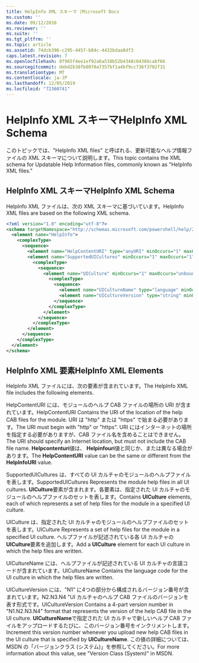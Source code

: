 ```yaml
---
title: HelpInfo XML スキーマ |Microsoft Docs
ms.custom: ''
ms.date: 09/12/2016
ms.reviewer: ''
ms.suite: ''
ms.tgt_pltfrm: ''
ms.topic: article
ms.assetid: 74dcb396-c295-4457-b84c-4432bdaa8df3
caps.latest.revision: 7
ms.openlocfilehash: 0f965f4ee1ef92a6a538b52b4348c04366cabf66
ms.sourcegitcommit: debd2b38fb8070a7357bf1a4bf9cc736f3702f31
ms.translationtype: MT
ms.contentlocale: ja-JP
ms.lasthandoff: 12/05/2019
ms.locfileid: "72360741"
---
```

# <a name="helpinfo-xml-schema"></a><span data-ttu-id="b802b-102">HelpInfo XML スキーマ</span><span class="sxs-lookup"><span data-stu-id="b802b-102">HelpInfo XML Schema</span></span>

<span data-ttu-id="b802b-103">このトピックでは、"HelpInfo XML files" と呼ばれる、更新可能なヘルプ情報ファイルの XML スキーマについて説明します。</span><span class="sxs-lookup"><span data-stu-id="b802b-103">This topic contains the XML schema for Updatable Help Information files, commonly known as "HelpInfo XML files."</span></span>

## <a name="helpinfo-xml-schema"></a><span data-ttu-id="b802b-104">HelpInfo XML スキーマ</span><span class="sxs-lookup"><span data-stu-id="b802b-104">HelpInfo XML Schema</span></span>

<span data-ttu-id="b802b-105">HelpInfo XML ファイルは、次の XML スキーマに基づいています。</span><span class="sxs-lookup"><span data-stu-id="b802b-105">HelpInfo XML files are based on the following XML schema.</span></span>

```xml
<?xml version="1.0" encoding="utf-8"?>
<schema targetNamespace="http://schemas.microsoft.com/powershell/help/2010/05" xmlns="http://www.w3.org/2001/XMLSchema">
  <element name="HelpInfo">
    <complexType>
      <sequence>
        <element name="HelpContentURI" type="anyURI" minOccurs="1" maxOccurs="1" />
        <element name="SupportedUICultures" minOccurs="1" maxOccurs="1">
          <complexType>
            <sequence>
              <element name="UICulture" minOccurs="1" maxOccurs="unbounded">
                <complexType>
                  <sequence>
                    <element name="UICultureName" type="language" minOccurs="1" maxOccurs="1" />
                    <element name="UICultureVersion" type="string" minOccurs="1" maxOccurs="1" />
                  </sequence>
                </complexType>
              </element>
            </sequence>
          </complexType>
        </element>
      </sequence>
    </complexType>
  </element>
</schema>
```

## <a name="helpinfo-xml-elements"></a><span data-ttu-id="b802b-106">HelpInfo XML 要素</span><span class="sxs-lookup"><span data-stu-id="b802b-106">HelpInfo XML Elements</span></span>

<span data-ttu-id="b802b-107">HelpInfo XML ファイルには、次の要素が含まれています。</span><span class="sxs-lookup"><span data-stu-id="b802b-107">The HelpInfo XML file includes the following elements.</span></span>

<span data-ttu-id="b802b-108">HelpContentURI には、モジュールのヘルプ CAB ファイルの場所の URI が含まれています。</span><span class="sxs-lookup"><span data-stu-id="b802b-108">HelpContentURI Contains the URI of the location of the help CAB files for the module.</span></span> <span data-ttu-id="b802b-109">URI は "http" または "https" で始まる必要があります。</span><span class="sxs-lookup"><span data-stu-id="b802b-109">The URI must begin with "http" or "https".</span></span> <span data-ttu-id="b802b-110">URI にはインターネットの場所を指定する必要がありますが、CAB ファイル名を含めることはできません。</span><span class="sxs-lookup"><span data-stu-id="b802b-110">The URI should specify an Internet location, but must not include the CAB file name.</span></span> <span data-ttu-id="b802b-111">**Helpcontenturi**値は、 **Helpinfouri**値と同じか、または異なる場合があります。</span><span class="sxs-lookup"><span data-stu-id="b802b-111">The **HelpContentURI** value can be the  same or different from the **HelpInfoURI** value.</span></span>

<span data-ttu-id="b802b-112">SupportedUICultures は、すべての UI カルチャのモジュールのヘルプファイルを表します。</span><span class="sxs-lookup"><span data-stu-id="b802b-112">SupportedUICultures Represents the module help files in all UI cultures.</span></span> <span data-ttu-id="b802b-113">**UICulture**要素が含まれます。各要素は、指定された UI カルチャのモジュールのヘルプファイルのセットを表します。</span><span class="sxs-lookup"><span data-stu-id="b802b-113">Contains **UICulture** elements, each of which represents a set of help files for the module in a specified UI culture.</span></span>

<span data-ttu-id="b802b-114">UICulture は、指定された UI カルチャのモジュールのヘルプファイルのセットを表します。</span><span class="sxs-lookup"><span data-stu-id="b802b-114">UICulture Represents a set of help files for the module in a specified UI culture.</span></span> <span data-ttu-id="b802b-115">ヘルプファイルが記述されている各 UI カルチャの**UICulture**要素を追加します。</span><span class="sxs-lookup"><span data-stu-id="b802b-115">Add a **UICulture** element for each UI culture in which the help files are written.</span></span>

<span data-ttu-id="b802b-116">UICultureName には、ヘルプファイルが記述されている UI カルチャの言語コードが含まれています。</span><span class="sxs-lookup"><span data-stu-id="b802b-116">UICultureName Contains the language code for the UI culture in which the help files are written.</span></span>

<span data-ttu-id="b802b-117">UICultureVersion には、"N1" に4つの部分から構成されるバージョン番号が含まれています。N2.N3.N4 "UI カルチャのヘルプ CAB ファイルのバージョンを表す形式です。</span><span class="sxs-lookup"><span data-stu-id="b802b-117">UICultureVersion Contains a 4-part version number in "N1.N2.N3.N4" format that represents the version of the help CAB file in the UI culture.</span></span> <span data-ttu-id="b802b-118">**UICultureName**で指定された UI カルチャで新しいヘルプ CAB ファイルをアップロードするたびに、このバージョン番号をインクリメントします。</span><span class="sxs-lookup"><span data-stu-id="b802b-118">Increment this version number whenever you upload new help CAB files in the UI culture that is specified by **UICultureName**.</span></span> <span data-ttu-id="b802b-119">この値の詳細については、MSDN の「バージョンクラス (システム)」を参照してください。</span><span class="sxs-lookup"><span data-stu-id="b802b-119">For more information about this value, see "Version Class (System)" in MSDN.</span></span>